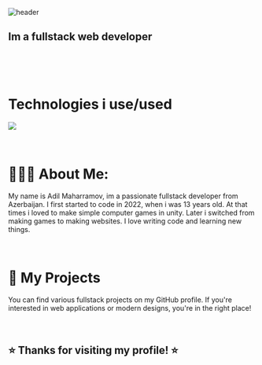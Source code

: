 ![header](https://capsule-render.vercel.app/api?type=wave&color=auto&height=300&section=header&text=Hello&fontSize=90)
## Im a fullstack web developer
<br/>
<br/>
<br/>

# Technologies i use/used
[![](https://skillicons.dev/icons?i=vscode,vite,react,py,npm,nodejs,mysql,js,html,git,django,css,tailwind,postgres,postman,linux,arch)](https://skillicons.dev)
<br/>
<br/>
<br/>


# 👨🏻‍💼 About Me:

My name is Adil Maharramov, im a passionate fullstack developer from Azerbaijan. I first started to code in 2022, when i was 13 years old. At that times i loved to make simple computer games in unity. Later i switched from making games to making websites. I love writing code and learning new things.
<br/>
<br/>
<br/>


# 🚀 My Projects
You can find various fullstack projects on my GitHub profile. If you're interested in web applications or modern designs, you're in the right place!
<br/>
<br/>
<br/>


## ⭐ Thanks for visiting my profile! ⭐
